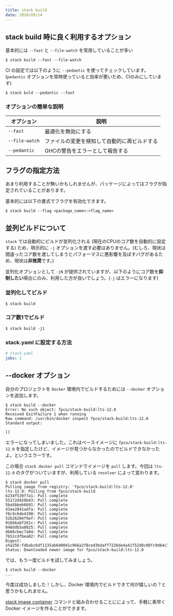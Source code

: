 ```yaml
---
title: stack build
date: 2018/09/14
---
```


## stack build 時に良く利用するオプション

基本的には `--fast` と `--file-watch` を常用していることが多い

```shell
$ stack build --fast --file-watch
```

CI の設定では以下のように `--pedantic` を使ってチェックしています。(`pedantic` オプションを常時使っていると効率が悪いため、CIのみにしています)

```shell
$ stack buld --pedantic --fast
```

### オプションの簡単な説明

オプション | 説明
-----------|--------
`--fast` | 最適化を無効にする
`--file-watch` | ファイルの変更を検知して自動的に再ビルドする
`--pedantic` | GHCの警告をエラーとして報告する

## フラグの指定方法

あまり利用することが無いかもしれませんが、パッケージによってはフラグが指定されていることがあります。

基本的には以下の書式でフラグを有効化できます。

```shell
$ stack build --flag <package_name>:<flag_name>
```

## 並列ビルドについて

`stack` では自動的にビルドが並列化される (現在のCPUのコア数を自動的に設定する) ため、明示的に `-j` オプションを渡す必要はありません。(むしろ、現状は間違ったコア数を渡してしまうとパフォーマスに悪影響を及ぼすバグがあるため、現状は**非推奨**です。)

並列化オプションとして `-jN` が提供されていますが、以下のようにコア数を**抑制したい**場合にのみ、利用した方が良いでしょう。(`-j` はエラーになります)

### 並列化してビルド

```shell
$ stack build
```

### コア数1でビルド

```shell
$ stack build -j1
```

### stack.yaml に設定する方法

```yaml
# stack.yaml
jobs: 1
```

## --docker オプション

自分のプロジェクトを `Docker` 環境内でビルドするためには `--docker` オプションを追加します。

```shell
$ stack build --docker
Error: No such object: fpco/stack-build:lts-12.0
Received ExitFailure 1 when running
Raw command: /usr/bin/docker inspect fpco/stack-build:lts-12.0
Standard output:

[]
```

エラーになってしまいました。これはベースイメージに `fpco/stack-build:lts-12.0` を指定したけど、イメージが見つからなかったのでビルドできなかったよ。というエラーです。

この場合 `stack docker pull` コマンドでイメージを `pull` します。今回は `lts-12.0` のタグがついていますが、利用している `resolver` によって変わります。

```shell
$ stack docker pull
Pulling image from registry: 'fpco/stack-build:lts-12.0'
lts-12.0: Pulling from fpco/stack-build
b234f539f7a1: Pull complete
55172d420b43: Pull complete
5ba5bbeb6b91: Pull complete
43ae2841ad7a: Pull complete
f6c9c6de4190: Pull complete
52b26204f9af: Pull complete
916b6abf261c: Pull complete
048ddb5a0825: Pull complete
db66cbec7a84: Pull complete
7b52cdfbea02: Pull complete
Digest: sha256:fdbabc6df1135ab640041c966a2f8ced3bdaff7226de4a41f52d8c08fc9d64c7
Status: Downloaded newer image for fpco/stack-build:lts-12.0
```

では、もう一度ビルドを試してみましょう。

```shell
$ stack build --docker
...
```

今度は成功しました！しかし、Docker 環境内でビルドできて何が嬉しいの？と思うかもしれません。

[stack image container](./image-container.html) コマンドと組み合わせることにによって、手軽に素早く Docker イメージを作ることができます。